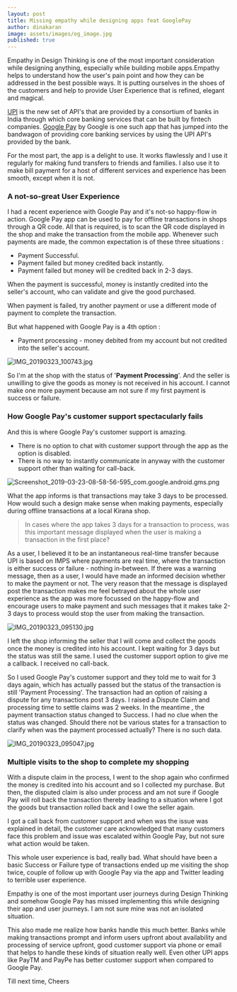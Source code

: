 ```yaml
---
layout: post
title: Missing empathy while designing apps feat GooglePay
author: dinakaran
image: assets/images/og_image.jpg
published: true
---
```

Empathy in Design Thinking is one of the most important consideration while designing anything, especially while building mobile apps.Empathy helps to understand how the user's pain point and how they can be addressed in the best possible ways. It is putting ourselves in the shoes of the customers and help to provide User Experience that is refined, elegant and magical.


[UPI](https://www.npci.org.in/product-overview/upi-product-overview) is the new set of API's that are provided by a consortium of banks in India through which core banking services that can be built by fintech companies. [Google Pay](https://pay.google.com/intl/en_in/about/) by Google is one such app that has jumped into the bandwagon of providing core banking services by using the UPI API's provided by the bank.

For the most part, the app is a delight to use. It works flawlessly and I use it regularly for making fund transfers to friends and families. I also use it to make bill payment for a host of different services and experience has been smooth, except when it is not.

### A not-so-great User Experience 

I had a recent experience with Google Pay and it's not-so happy-flow in action. Google Pay app can be used to pay for offline transactions in shops through a QR code. All that is required, is to scan the QR code displayed in the shop and make the transaction from the mobile app. Whenever such payments are made, the common expectation is of these three situations :

- Payment Successful. 
- Payment failed but money credited back instantly. 
- Payment failed but money will be credited back in 2-3 days.


When the payment is successful, money is instantly credited into the seller's account, who can validate and give the good purchased.

When payment is failed, try another payment or use a different mode of payment to complete the transaction. 

But what happened with Google Pay is a 4th option :

- Payment processing - money debited from my account but not credited into the seller's account.

![IMG_20190323_100743.jpg]({{site.baseurl}}/assets/images/IMG_20190323_100743.jpg)


So I'm at the shop with the status of '**Payment Processing**'. And the seller is unwilling to give the goods as money is not received in his account. I cannot make one more payment because am not sure if my first payment is success or failure.

### How Google Pay's customer support spectacularly fails

And this is where Google Pay's customer support is amazing. 

- There is no option to chat with customer support through the app as the option is disabled.
- There is no way to instantly communicate in anyway with the customer support other than waiting for call-back.

![Screenshot_2019-03-23-08-58-56-595_com.google.android.gms.png]({{site.baseurl}}/assets/images/Screenshot_2019-03-23-08-58-56-595_com.google.android.gms.png)


What the app informs is that transactions may take 3 days to be processed. How would such a design make sense when making payments, especially during offline transactions at a local Kirana shop.

> In cases where the app takes 3 days for a transaction to process, was this important message displayed when the user is making a transaction in the first place?

As a user, I believed it to be an instantaneous real-time transfer because UPI is based on IMPS where payments are real time, where the transaction is either success or failure - nothing in-between. If there was a warning message, then as a user, I would have made an informed decision whether to make the payment or not. The very reason that the message is displayed post the transaction makes me feel betrayed about the whole user experience as the app was more focussed on the happy-flow and encourage users to make payment and such messages that it makes take 2-3 days to process would stop the user from making the transaction.

![IMG_20190323_095130.jpg]({{site.baseurl}}/assets/images/IMG_20190323_095130.jpg)


I left the shop informing the seller that I will come and collect the goods once the money is credited into his account. I kept waiting for 3 days but the status was still the same. I used the customer support option to give me a callback. I received no call-back.

So I used Google Pay's customer support and they told me to wait for 3 days again, which has actually passed but the status of the transaction is still 'Payment Processing'. The transaction had an option of raising a dispute for any transactions post 3 days. I raised a Dispute Claim and processing time to settle claims was 2 weeks. In the meantime , the payment transaction status changed to Success. I had no clue when the status was changed. Should there not be various states for a transaction to clarify when was the payment processed actually? There is no such data.

![IMG_20190323_095047.jpg]({{site.baseurl}}/assets/images/IMG_20190323_095047.jpg)


### Multiple visits to the shop to complete my shopping

With a dispute claim in the process, I went to the shop again who confirmed the money is credited into his account and so I collected my purchase. But then, the disputed claim is also under process and am not sure if Google Pay will roll back the transaction thereby leading to a situation where I got the goods but transaction rolled back and I owe the seller again.

I got a call back from customer support and when was the issue was explained in detail, the customer care acknowledged that many customers face this problem and issue was escalated within Google Pay, but not sure what action would be taken.

This whole user experience is bad, really bad. What should have been a basic Success or Failure type of transactions ended up me visiting the shop twice, couple of follow up with Google Pay via the app and Twitter leading to terrible user experience.

Empathy is one of the most important user journeys during Design Thinking and somehow Google Pay has missed implementing this while designing their app and user journeys. I am not sure mine was not an isolated situation. 

This also made me realize how banks handle this much better. Banks while making transactions prompt and inform users upfront about availability and processing of service upfront, good customer support via phone or email that helps to handle these kinds of situation really well. Even other UPI apps like PayTM and PayPe has better customer support when compared to Google Pay.


Till next time, Cheers
